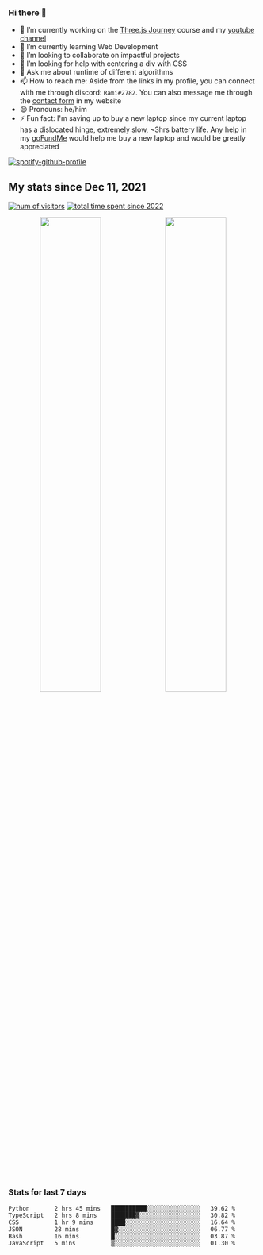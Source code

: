 ### Hi there 👋
- 🔭 I’m currently working on the [Three.js Journey](https://threejs-journey.com/) course and my [youtube channel](https://www.youtube.com/channel/UCf9CoIzXxFcwlwaNuN5_1BQ) 
- 🌱 I’m currently learning Web Development
- 👯 I’m looking to collaborate on impactful projects
- 🤔 I’m looking for help with centering a div with CSS
- 💬 Ask me about runtime of different algorithms
- 📫 How to reach me: Aside from the links in my profile, you can connect with me through discord: `Rami#2782`. You can also message me through the [contact form](https://rami-maalouf.vercel.app/?goTo=contact) in my website
- 😄 Pronouns: he/him
- ⚡ Fun fact: I'm saving up to buy a new laptop since my current laptop has a dislocated hinge, extremely slow, ~3hrs battery life. Any help in my [goFundMe](https://gofund.me/46bba4ab) would help me buy a new laptop and would be greatly appreciated
<!--
[![Readme Card](https://github-readme-stats.vercel.app/api/pin/?username=psycho-baller&repo=psycho-baller)](https://github.com/psycho-baller/psycho-baller)
-->
[![spotify-github-profile](https://spotify-github-profile.vercel.app/api/view?uid=317ip6uskv3ex44es6nsiywa66zm&cover_image=true&theme=novatorem&show_offline=false&background_color=121212&bar_color=53b14f&bar_color_cover=true)](https://open.spotify.com/user/317ip6uskv3ex44es6nsiywa66zm)
## My stats since Dec 11, 2021
[![num of visitors](https://visitor-badge.glitch.me/badge?page_id=psycho-baller.visitor-badge&left_text=Hello%20visitor%20number&style=flat-square)](https://www.youtube.com/watch?v=dQw4w9WgXcQ)
[![total time spent since 2022](https://wakatime.com/badge/user/33addb7e-f5e6-470b-a55b-0a8babc62ebb.svg?style=flat-square)](https://wakatime.com/@psychoballer)
<div float="left" align="center">
  <img src="https://github-readme-stats.vercel.app/api?username=psycho-baller&show_icons=true&count_private=true&hide_border=true&include_all_commits=true&theme=blue-green" width="49.5%" />
  <img src="https://github-readme-stats.vercel.app/api/top-langs/?username=psycho-baller&layout=compact&langs_count=6&theme=blue-green&hide_border=true" width="49.5%" /> 
</div>

### Stats for last 7 days
<!--START_SECTION:waka-->

```text
Python       2 hrs 45 mins   ██████████░░░░░░░░░░░░░░░   39.62 %
TypeScript   2 hrs 8 mins    ███████▓░░░░░░░░░░░░░░░░░   30.82 %
CSS          1 hr 9 mins     ████░░░░░░░░░░░░░░░░░░░░░   16.64 %
JSON         28 mins         █▓░░░░░░░░░░░░░░░░░░░░░░░   06.77 %
Bash         16 mins         █░░░░░░░░░░░░░░░░░░░░░░░░   03.87 %
JavaScript   5 mins          ▒░░░░░░░░░░░░░░░░░░░░░░░░   01.30 %
```

<!--END_SECTION:waka-->

